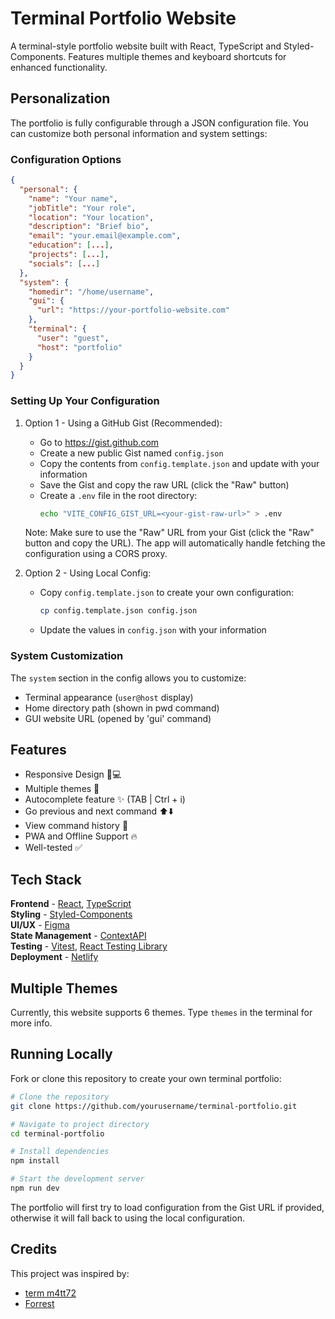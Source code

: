 # Terminal Portfolio Website

A terminal-style portfolio website built with React, TypeScript and Styled-Components. Features multiple themes and keyboard shortcuts for enhanced functionality.

## Personalization

The portfolio is fully configurable through a JSON configuration file. You can customize both personal information and system settings:

### Configuration Options

```json
{
  "personal": {
    "name": "Your name",
    "jobTitle": "Your role",
    "location": "Your location",
    "description": "Brief bio",
    "email": "your.email@example.com",
    "education": [...],
    "projects": [...],
    "socials": [...]
  },
  "system": {
    "homedir": "/home/username",
    "gui": {
      "url": "https://your-portfolio-website.com"
    },
    "terminal": {
      "user": "guest",
      "host": "portfolio"
    }
  }
}
```

### Setting Up Your Configuration

1. Option 1 - Using a GitHub Gist (Recommended):
   - Go to https://gist.github.com
   - Create a new public Gist named `config.json`
   - Copy the contents from `config.template.json` and update with your information
   - Save the Gist and copy the raw URL (click the "Raw" button)
   - Create a `.env` file in the root directory:
     ```bash
     echo "VITE_CONFIG_GIST_URL=<your-gist-raw-url>" > .env
     ```
   
   Note: Make sure to use the "Raw" URL from your Gist (click the "Raw" button and copy the URL).
   The app will automatically handle fetching the configuration using a CORS proxy.

2. Option 2 - Using Local Config:
   - Copy `config.template.json` to create your own configuration:
     ```bash
     cp config.template.json config.json
     ```
   - Update the values in `config.json` with your information

### System Customization

The `system` section in the config allows you to customize:
- Terminal appearance (`user@host` display)
- Home directory path (shown in pwd command)
- GUI website URL (opened by 'gui' command)

## Features

- Responsive Design 📱💻
- Multiple themes 🎨
- Autocomplete feature ✨ (TAB | Ctrl + i)
- Go previous and next command ⬆️⬇️
- View command history 📖
- PWA and Offline Support 🔥
- Well-tested ✅

## Tech Stack

**Frontend** - [React](https://reactjs.org/), [TypeScript](https://www.typescriptlang.org/)  
**Styling** - [Styled-Components](https://styled-components.com/)  
**UI/UX** - [Figma](https://figma.com/)  
**State Management** - [ContextAPI](https://reactjs.org/docs/context.html)  
**Testing** - [Vitest](https://vitest.dev/), [React Testing Library](https://testing-library.com/)  
**Deployment** - [Netlify](https://app.netlify.com/)

## Multiple Themes

Currently, this website supports 6 themes. Type `themes` in the terminal for more info.

## Running Locally

Fork or clone this repository to create your own terminal portfolio:

```bash
# Clone the repository
git clone https://github.com/yourusername/terminal-portfolio.git

# Navigate to project directory
cd terminal-portfolio

# Install dependencies
npm install

# Start the development server
npm run dev
```

The portfolio will first try to load configuration from the Gist URL if provided,
otherwise it will fall back to using the local configuration.

## Credits

This project was inspired by:
- [term m4tt72](https://term.m4tt72.com/)
- [Forrest](https://fkcodes.com/)
